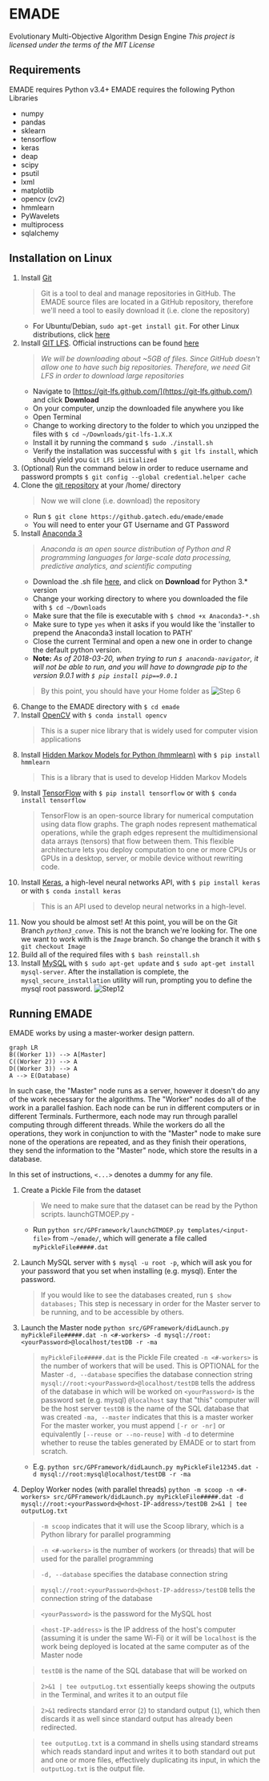 # EMADE
Evolutionary Multi-Objective Algorithm Design Engine
*This project is licensed under the terms of the MIT License*

## Requirements
EMADE requires Python v3.4+
EMADE requires the following Python Libraries
- numpy
- pandas
- sklearn
- tensorflow
- keras
- deap
- scipy
- psutil
- lxml
- matplotlib
- opencv (cv2)
- hmmlearn
- PyWavelets
- multiprocess
- sqlalchemy

## Installation on Linux
1. Install [Git](https://git-scm.com/)
	> Git is a tool to deal and manage repositories in GitHub. The EMADE source files are located in a GitHub repository, therefore we'll need a tool to easily download it (i.e. clone the repository)
   - For Ubuntu/Debian, `sudo apt-get install git`. For other Linux distributions, click [here](https://git-scm.com/download/linux)
 2. Install [GIT LFS](https://git-lfs.github.com/). Official instructions can be found [here](https://help.github.com/articles/installing-git-large-file-storage/) 
	 >*We will be downloading about ~5GB of files. Since GitHub doesn't allow one to have such big repositories. Therefore, we need Git LFS in order to download large repositories*
    - Navigate to [https://git-lfs.github.com/](https://git-lfs.github.com/) and click **Download**
    -  On your computer, unzip the downloaded file anywhere you like
    - Open Terminal
    - Change to working directory to the folder to which you unzipped the files with     `$ cd ~/Downloads/git-lfs-1.X.X`
	- Install it by running the command `$ sudo ./install.sh`
	- Verify the installation was successful with `$ git lfs install`, which should yield you `Git LFS initialized`
2. (Optional) Run the command below in order to reduce username and password prompts 
	`$ git config --global credential.helper cache` 
3. Clone the [git repository](https://github.gatech.edu/emade/emade/) at your /home/ directory
	> Now we will clone (i.e. download) the repository
    - Run `$ git clone https://github.gatech.edu/emade/emade`
    - You will need to enter your GT Username and GT Password
4. Install [Anaconda 3](https://www.anaconda.com/)
	>*Anaconda is an open source distribution of Python and R programming languages for large-scale data processing, predictive analytics, and scientific computing*
	- Download the .sh file [here](https://www.anaconda.com/download/), and click on **Download** for Python 3.* version
	- Change your working directory to where you downloaded the file with `$ cd ~/Downloads`
	- Make sure that the file is executable with `$ chmod +x Anaconda3-*.sh`
	- Make sure to type `yes` when it asks if you would like the 'installer to prepend the Anaconda3 install location to PATH' 
	- Close the current Terminal and open a new one in order to change the default python version. 
	- **Note:** _As of 2018-03-20, when trying to run `$ anaconda-navigator`, it will not be able to run, and you will have to downgrade pip to the version 9.0.1 with `$ pip install pip==9.0.1`_
	> By this point, you should have your Home folder as
![Step 6](https://raw.githubusercontent.com/nicolasshu/Guides/master/EMADE/images/step6.png)
5. Change to the EMADE directory with `$ cd emade`
6. Install [OpenCV](https://opencv.org/) with `$ conda install opencv`
	> This is a super nice library that is widely used for computer vision applications
7. Install [Hidden Markov Models for Python (hmmlearn)](https://github.com/hmmlearn/hmmlearn) with `$ pip install hmmlearn` 
	> This is a library that is used to develop Hidden Markov Models
8. Install [TensorFlow](https://www.tensorflow.org/) with `$ pip install tensorflow` or with `$ conda install tensorflow`
	> TensorFlow is an open-source library for numerical computation using data flow graphs. The graph nodes represent mathematical operations, while the graph edges represent the multidimensional data arrays (tensors) that flow between them. This flexible architecture lets you deploy computation to one or more CPUs or GPUs in a desktop, server, or mobile device without rewriting code.
9. Install [Keras](https://keras.io/), a high-level neural networks API, with `$ pip install keras` or with `$ conda install keras`
	> This is an API used to develop neural networks in a high-level. 
10. Now you should be almost set! At this point, you will be on the Git Branch _`python3_conve`_. This is not the branch we're looking for. The one we want to work with is the _`Image`_ branch. So change the branch it with `$ git checkout Image`
11. Build all of the required files with `$ bash reinstall.sh`
12.  Install [MySQL](https://www.mysql.com/) with `$ sudo apt-get update` and `$ sudo apt-get install mysql-server`. After the installation is complete, the  `mysql_secure_installation` utility will run, prompting you to define the mysql root password.
![Step12](https://raw.githubusercontent.com/nicolasshu/Guides/master/EMADE/images/step12.png)

## Running EMADE
EMADE works by using a master-worker design pattern. 
```mermaid
graph LR
B((Worker 1)) --> A[Master]
C((Worker 2)) --> A
D((Worker 3)) --> A
A --> E(Database)
```
In such case, the "Master" node runs as a server, however it doesn't do any of the work necessary for the algorithms. The "Worker" nodes do all of the work in a parallel fashion. Each node can be run in different computers or in different Terminals. Furthermore, each node may run through parallel computing through different threads. While the workers do all the operations, they work in conjunction to with the "Master" node to make sure none of the operations are repeated, and as they finish their operations, they send the information to the "Master" node, which store the results in a database.

In this set of instructions, `<...>` denotes a dummy for any file.

1. Create a Pickle File from the dataset
	> We need to make sure that the dataset can be read by the Python scripts.
	> launchGTMOEP.py - 
	
	- Run `python src/GPFramework/launchGTMOEP.py templates/<input-file>` from `~/emade/`, which will generate a file called `myPickleFile#####.dat`
2. Launch MySQL server with `$ mysql -u root -p`, which will ask you for your password that you set when installing (e.g. mysql). Enter the password.
	> If you would like to see the databases created, run `$ show databases;`
	> This step is necessary in order for the Master server to be running, and to be accessible by others.
	
3. Launch the Master node
   `python src/GPFramework/didLaunch.py myPickleFile#####.dat -n <#-workers> -d mysql://root:<yourPassword>@localhost/testDB -r -ma`
   > `myPickleFile#####.dat` is the Pickle File created
   > `-n <#-workers>` is the number of workers that will be used. This is OPTIONAL for the Master
   > `-d, --database` specifies the database connection string
   > `mysql://root:<yourPassword>@localhost/testDB` tells the address of the database in which will be worked on
   > `<yourPassword>` is the password set (e.g. mysql)
   > `@localhost` say that "this" computer will be the host server
   > `testDB` is the name of the SQL database that was created
   >  `-ma, --master` indicates that this is a master worker
   >  For the master worker, you must append `[-r or -nr]` or equivalently `[--reuse or --no-reuse]` with `-d` to determine whether to reuse the tables generated by EMADE or to start from scratch.
   
   - E.g. `python src/GPFramework/didLaunch.py myPickleFile12345.dat -d mysql://root:mysql@localhost/testDB -r -ma`
 
 4. Deploy Worker nodes (with parallel threads)
	 `python -m scoop -n <#-workers> src/GPFramework/didLaunch.py myPickleFile#####.dat -d mysql://root:<yourPassword>@<host-IP-address>/testDB 2>&1 | tee outputLog.txt`
	 > `-m scoop` indicates that it will use the Scoop library, which is a Python library for parallel programming
	 
	 > `-n <#-workers>` is the number of workers (or threads) that will be used for the parallel programming
	 
	 > `-d, --database` specifies the database connection string
	 
	 > `mysql://root:<yourPassword>@<host-IP-address>/testDB` tells the connection string of the database
	 
	 > `<yourPassword>` is the password for the MySQL host
	 
	 > `<host-IP-address>` is the IP address of the host's computer (assuming it is under the same Wi-Fi) or it will be `localhost` is the work being deployed is located at the same computer as of the Master node
	 
	 > `testDB` is the name of the SQL database that will be worked on
	 
	 > `2>&1 | tee outputLog.txt` essentially keeps showing the outputs in the Terminal, and writes it to an output file
	 
	 > `2>&1` redirects standard error (`2`) to standard output (`1`), which then discards it as well since standard output has already been redirected.
	 
	 > `tee outputLog.txt` is a command in shells using standard streams which reads standard input and writes it to both standard out put and one or more files, effectively duplicating its input, in which the `outputLog.txt` is the output file. 

	 
    

